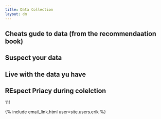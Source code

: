 ```yaml
---
title: Data Collection
layout: dm
---
```


## Cheats gude to data (from the recommendaation book)

## Suspect your data


## Live with the data yu have


## REspect Priacy during colelction

111


{% include email_link.html user=site.users.erik %}
